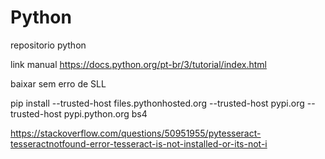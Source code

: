 # Python
 repositorio python

link manual https://docs.python.org/pt-br/3/tutorial/index.html

baixar sem erro de SLL

pip install --trusted-host files.pythonhosted.org --trusted-host pypi.org --trusted-host pypi.python.org bs4

https://stackoverflow.com/questions/50951955/pytesseract-tesseractnotfound-error-tesseract-is-not-installed-or-its-not-i


